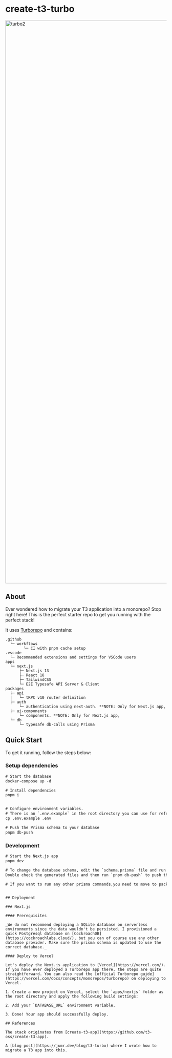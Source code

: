 # create-t3-turbo

<img width="1758" alt="turbo2" src="https://user-images.githubusercontent.com/51714798/202427720-4ec5f285-41a5-4fed-a52f-20b89c5bc1b3.png">

## About

Ever wondered how to migrate your T3 application into a monorepo? Stop right here! This is the perfect starter repo to get you running with the perfect stack!

It uses [Turborepo](https://turborepo.org/) and contains:

```
.github
  └─ workflows
        └─ CI with pnpm cache setup
.vscode
  └─ Recommended extensions and settings for VSCode users
apps
  └─ next.js
      ├─ Next.js 13
      ├─ React 18
      ├─ TailwindCSS
      └─ E2E Typesafe API Server & Client
packages
  ├─ api
  |   └─ tRPC v10 router definition
  ├─ auth
      └─ authentication using next-auth. **NOTE: Only for Next.js app,
  ├─ ui-components
      └─ components. **NOTE: Only for Next.js app,
  └─ db
      └─ typesafe db-calls using Prisma
```

## Quick Start

To get it running, follow the steps below:

### Setup dependencies

```diff
# Start the database
docker-compose up -d

# Install dependencies
pnpm i


# Configure environment variables.
# There is an `.env.example` in the root directory you can use for reference
cp .env.example .env

# Push the Prisma schema to your database
pnpm db-push
```

### Development

```diff
# Start the Next.js app
pnpm dev

# To change the database schema, edit the `schema.prisma` file and run `pnpm db-migrate:dev` to generate the migration files.
Double check the generated files and then run `pnpm db-push` to push the changes to the database.

# If you want to run any other prisma commands,you need to move to packages/db and then you can use `pnpm prisma ...` to run them on the development database.
```

```

## Deployment

### Next.js

#### Prerequisites

_We do not recommend deploying a SQLite database on serverless environments since the data wouldn't be persisted. I provisioned a quick Postgresql database on [CockroachDB](https://cockroachlabs.cloud/), but you can of course use any other database provider. Make sure the prisma schema is updated to use the correct database._

#### Deploy to Vercel

Let's deploy the Next.js application to [Vercel](https://vercel.com/). If you have ever deployed a Turborepo app there, the steps are quite straightforward. You can also read the [official Turborepo guide](https://vercel.com/docs/concepts/monorepos/turborepo) on deploying to Vercel.

1. Create a new project on Vercel, select the `apps/nextjs` folder as the root directory and apply the following build settings:

2. Add your `DATABASE_URL` environment variable.

3. Done! Your app should successfully deploy.

## References

The stack originates from [create-t3-app](https://github.com/t3-oss/create-t3-app).

A [blog post](https://jumr.dev/blog/t3-turbo) where I wrote how to migrate a T3 app into this.

```

```

```
